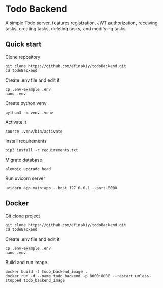 # Todo Backend

A simple Todo server, features registration, JWT authorization, receiving tasks, creating tasks, deleting tasks, and modifying tasks.

## Quick start
Clone repository
```shell
git clone https://github.com/efinskiy/todoBackend.git
cd todoBackend
```
Create .env file and edit it
```shell
cp .env-example .env
nano .env
```
Create python venv
```shell
python3 -m venv .venv
```
Activate it
```shell
source .venv/bin/activate
```
Install requirements
```shell
pip3 install -r requirements.txt
```
Migrate database
```shell
alembic upgrade head
```

Run uvicorn server
```shell
uvicorn app.main:app --host 127.0.0.1 --port 8000
```

## Docker
Git clone project 
```shell
git clone https://github.com/efinskiy/todoBackend.git
cd todoBackend
```
Create .env file and edit it
```shell
cp .env-example .env
nano .env
```
Build and run image
```shell
docker build -t todo_backend_image . 
docker run -d --name todo_backend -p 8000:8000 --restart unless-stopped todo_backend_image
```

